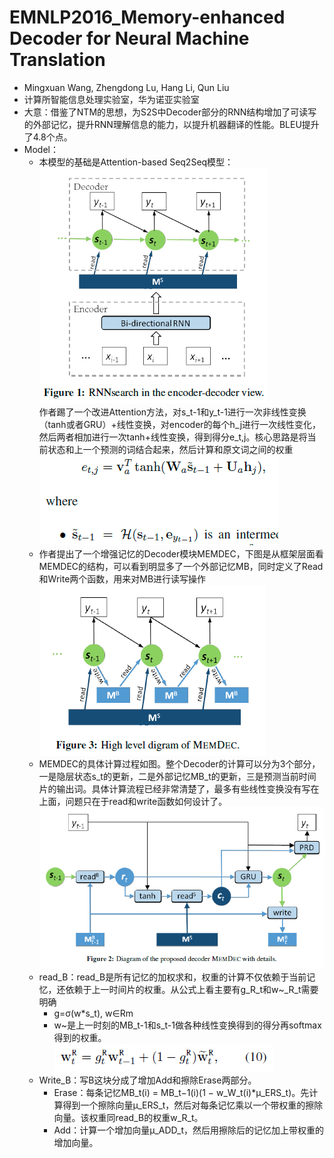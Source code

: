 # EMNLP2016_Memory-enhanced Decoder for Neural Machine Translation

- Mingxuan Wang, Zhengdong Lu, Hang Li, Qun Liu
- 计算所智能信息处理实验室，华为诺亚实验室
- 大意：借鉴了NTM的思想，为S2S中Decoder部分的RNN结构增加了可读写的外部记忆，提升RNN理解信息的能力，以提升机器翻译的性能。BLEU提升了4.8个点。
- Model：
    - 本模型的基础是Attention-based Seq2Seq模型：  
    ![RNN-based S2S](./resources/MEMDEC/S2S-RNN.png)  
    作者踢了一个改进Attention方法，对s_t-1和y_t-1进行一次非线性变换（tanh或者GRU）+线性变换，对encoder的每个h_j进行一次线性变化，然后两者相加进行一次tanh+线性变换，得到得分e_t,j。核心思路是将当前状态和上一个预测的词结合起来，然后计算和原文词之间的权重  
    ![MEMDEC-improved-attention](./resources/MEMDEC/MEMDEC-improved-attention.png)
    - 作者提出了一个增强记忆的Decoder模块MEMDEC，下图是从框架层面看MEMDEC的结构，可以看到明显多了一个外部记忆MB，同时定义了Read和Write两个函数，用来对MB进行读写操作    
    ![MEMDEC-highLevel](./resources/MEMDEC/MEMDEC-highLevel.png)
    - MEMDEC的具体计算过程如图。整个Decoder的计算可以分为3个部分，一是隐层状态s_t的更新，二是外部记忆MB_t的更新，三是预测当前时间片的输出词。具体计算流程已经非常清楚了，最多有些线性变换没有写在上面，问题只在于read和write函数如何设计了。  
    ![MEMDEC with details](./resources/MEMDEC/MEMDEC-details.png)
    - read_B：read_B是所有记忆的加权求和，权重的计算不仅依赖于当前记忆，还依赖于上一时间片的权重。从公式上看主要有g_R_t和w~_R_t需要明确
        - g=σ(w*s_t), w∈Rm
        - w~是上一时刻的MB_t-1和s_t-1做各种线性变换得到的得分再softmax得到的权重。  
    ![MEMDEC-read_b](./resources/MEMDEC/MEMDEC-read_b.png)
    - Write_B：写B这块分成了增加Add和擦除Erase两部分。
        - Erase：每条记忆MB_t(i) = MB_t−1(i)(1 − w_W_t(i)*μ_ERS_t)。先计算得到一个擦除向量μ_ERS_t，然后对每条记忆乘以一个带权重的擦除向量。该权重同read_B的权重w_R_t。
        - Add：计算一个增加向量μ_ADD_t，然后用擦除后的记忆加上带权重的增加向量。
